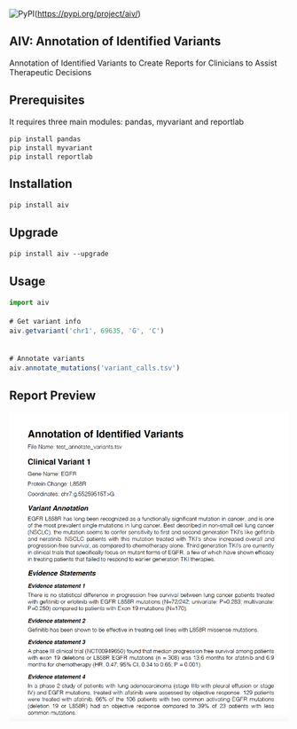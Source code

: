 ![PyPI](https://img.shields.io/pypi/v/aiv)(https://pypi.org/project/aiv/)


## AIV: Annotation of Identified Variants

Annotation of Identified Variants to Create Reports for Clinicians to Assist Therapeutic Decisions

## Prerequisites

It requires three main modules: pandas, myvariant and reportlab

```
pip install pandas
pip install myvariant
pip install reportlab
```

## Installation

```
pip install aiv
```

## Upgrade

```
pip install aiv --upgrade
```

## Usage

```javascript
import aiv

# Get variant info 
aiv.getvariant('chr1', 69635, 'G', 'C')


# Annotate variants
aiv.annotate_mutations('variant_calls.tsv')
```

## Report Preview

![Output file](./images/report.png)
